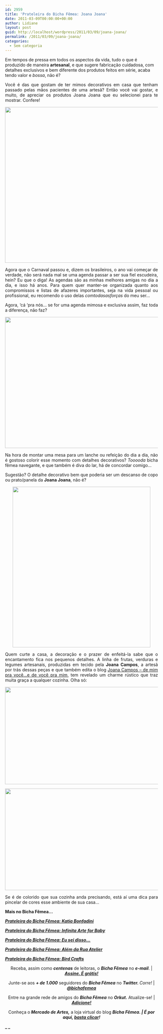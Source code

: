 ```yaml
---
id: 2959
title: 'Prateleira do Bicha Fêmea: Joana Joana'
date: 2011-03-09T00:00:00+00:00
author: Lidiane
layout: post
guid: http://localhost/wordpress/2011/03/09/joana-joana/
permalink: /2011/03/09/joana-joana/
categories:
  - Sem categoria
---
```

Em tempos de pressa em todos os aspectos da vida, tudo o que é produzido de maneira **artesanal**, e que sugere fabricação cuidadosa, com detalhes exclusivos e bem diferente dos produtos feitos em série, acaba tendo valor e _bossa_, não é?

<p style="text-align: justify;">
  Você é das que gostam de ter mimos decorativos em casa que tenham passado pelas mãos pacientes de uma artesã? Então você vai gostar, e muito, de apreciar os produtos Joana Joana que eu selecionei para te mostrar. Confere!
</p>

<!--more-->

<p style="text-align: center;">
  <a href="http://www.trololodemulher.com.br/blog/wp-content/uploads/2011/02/Agenda.jpg"><img class="alignnone size-full wp-image-6022" title="Agenda" src="http://www.trololodemulher.com.br/blog/wp-content/uploads/2011/02/Agenda.jpg" alt="" width="512" height="512" /></a>
</p>

<p style="text-align: justify;">
  Agora que o Carnaval passou e, dizem os brasileiros, o ano vai começar de verdade, não será nada mal se uma agenda passar a ser sua fiel escudeira, hein? Eu que o diga! As agendas são as minhas melhores amigas no dia a dia, e isso há anos. Para quem quer manter-se organizada quanto aos compromissos e listas de afazeres importantes, seja na vida pessoal ou profissional, eu recomendo o uso delas <em>comtodasasforças</em> do meu ser…
</p>

<p style="text-align: justify;">
  Agora, &#8216;cá ‘pra nós&#8230; se for uma agenda mimosa e exclusiva assim, faz toda a diferença, não faz?
</p>

<p style="text-align: center;">
  <a href="http://www.trololodemulher.com.br/blog/wp-content/uploads/2011/02/descanso-de-panela-ou-copo.jpg"><img class="alignnone size-full wp-image-6025" title="descanso de panela ou copo" src="http://www.trololodemulher.com.br/blog/wp-content/uploads/2011/02/descanso-de-panela-ou-copo.jpg" alt="" width="564" height="431" /></a>
</p>

<p style="text-align: justify;">
  Na hora de montar uma mesa para um lanche ou refeição do dia a dia, não é gostoso colorir esse momento com detalhes decorativos? <em>Tooooda</em> bicha fêmea navegante, e que também é diva do lar, há de concordar comigo…
</p>

<p style="text-align: justify;">
  Sugestão? O detalhe decorativo bem que poderia ser um descanso de copo ou prato/panela da <strong>Joana Joana</strong>, não é?
</p>

<p style="text-align: center;">
  <a href="http://www.trololodemulher.com.br/blog/wp-content/uploads/2011/02/pimenta-artesanal-decorativa.jpg"><img class="alignnone size-full wp-image-6028" title="pimenta artesanal decorativa" src="http://www.trololodemulher.com.br/blog/wp-content/uploads/2011/02/pimenta-artesanal-decorativa.jpg" alt="" width="454" height="528" /></a>
</p>

<p style="text-align: justify;">
  Quem curte a casa, a decoração e o prazer de enfeitá-la sabe que o encantamento fica nos pequenos detalhes. A linha de frutas, verduras e legumes artesanais, produzidas em tecido pela <strong>Joana Campos</strong>, a artesã por trás dessas peças e que também edita o blog <a href="http://www.joanacampos.com/" target="_blank">Joana Campos – de mim pra você…e de você pra mim</a>, tem revelado um charme rústico que traz muita graça a qualquer cozinha. Olha só:
</p>

<p style="text-align: center;">
  <a href="http://www.trololodemulher.com.br/blog/wp-content/uploads/2011/02/morango-artesanal-decorativo.jpg"><img class="alignnone size-full wp-image-6027" title="morango artesanal decorativo" src="http://www.trololodemulher.com.br/blog/wp-content/uploads/2011/02/morango-artesanal-decorativo.jpg" alt="" width="549" height="320" /></a>
</p>

<p style="text-align: center;">
  <a href="http://www.trololodemulher.com.br/blog/wp-content/uploads/2011/02/frutas-e-legumes-artesanais-decorativos.jpg"><img class="alignnone size-full wp-image-6026" title="frutas e legumes artesanais decorativos" src="http://www.trololodemulher.com.br/blog/wp-content/uploads/2011/02/frutas-e-legumes-artesanais-decorativos.jpg" alt="" width="592" height="334" /></a>
</p>

<p style="text-align: justify;">
  Se é de colorido que sua cozinha anda precisando, está aí uma dica para pincelar de cores esse ambiente de sua casa…
</p>

**Mais no Bicha Fêmea…**

**_[Prateleira do Bicha Fêmea: Katia Bonfadini](http://www.trololodemulher.com.br/2011/02/09/katia-bonfadini/)_**

**_[Prateleira do Bicha Fêmea: Infinita Arte for Baby](http://www.trololodemulher.com.br/2010/12/15/infinita-arte-for-baby/)_**

**_[Prateleira do Bicha Fêmea: Eu sei disso…](http://www.trololodemulher.com.br/2010/11/10/prateleira-eu-sei-disso%e2%80%a6/)_**

**_[Prateleira do Bicha Fêmea: Além da Rua Atelier](http://www.trololodemulher.com.br/2010/10/13/alem-da-rua-atelier/)_**

**_[Prateleira do Bicha Fêmea: Bird Crafts](http://www.trololodemulher.com.br/2010/08/25/kit-festas-bird-crafts/)_**

<p style="text-align: center;">
  Receba, assim como <strong><em>centenas</em></strong> de leitoras, o <strong><em>Bicha Fêmea</em></strong> no <strong><em>e-mail</em></strong>. | <strong><em><a href="http://feedburner.google.com/fb/a/mailverify?uri=blogbichafemea&loc=pt_BR">Assine. É grátis!</a></em></strong>
</p>

<p style="text-align: center;">
  Junte-se aos <strong><em>+ de 1.000</em></strong> seguidores do <strong><em>Bicha Fêmea</em></strong> no <em><strong>Twitter. </strong>Corre!</em> | <strong><em><a href="http://twitter.com/bichafemea">@bichafemea</a></em></strong>
</p>

<p style="text-align: center;">
  Entre na grande rede de amigos do <strong><em>Bicha Fêmea</em></strong> no <strong><em>Orkut.</em></strong> Atualize-se! | <strong><em><a href="http://www.orkut.com.br/Main#Profile?uid=5161612886294499900">Adicione!</a></em></strong>
</p>

<p style="text-align: center;">
  Conheça o<strong><em> Mercado de Artes,</em></strong> a loja virtual do blog <strong><em>Bicha Fêmea. | É por aqui, </em></strong><a href="http://www.trololodemulher.com.br/loja/"><strong><em>basta clicar</em></strong></a><strong><em>!</em></strong>
</p>

**_ _**